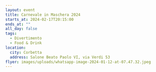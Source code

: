 ```yaml
---
layout: event
title: Carnevale in Maschera 2024
starts_at: 2024-02-17T20:15:00
ends_at: ""
all_day: false
tags:
  - Divertimento
  - Food & Drink
location:
  city: Corbetta
  address: Salone Beato Paolo VI, via Verdi 53
flyer: images/uploads/whatsapp-image-2024-01-12-at-07.47.32.jpeg
---
```

